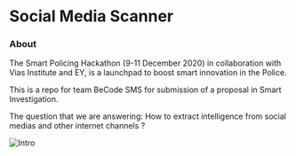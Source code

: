 # Social Media Scanner

### About

The Smart Policing Hackathon (9-11 December 2020) in collaboration with Vias Institute and EY, is a launchpad to boost smart innovation in the Police.

This is a repo for team BeCode SMS for submission of a proposal in Smart Investigation.

The question that we are answering: How to extract intelligence from social medias and other internet channels ?


![Intro](https://user-images.githubusercontent.com/69633814/102119491-787a2800-3e41-11eb-9c2e-ecbf78605a6c.png)
